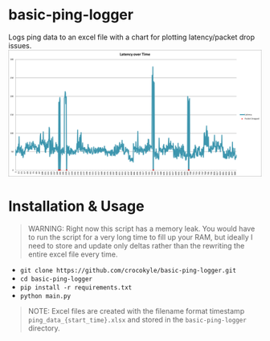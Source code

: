 # basic-ping-logger
Logs ping data to an excel file with a chart for plotting latency/packet drop issues.
![screenshot](image.png)

# Installation & Usage
> WARNING: Right now this script has a memory leak. You would have to run the script for a very long time to fill up your RAM, but ideally I need to store and update only deltas rather than the rewriting the entire excel file every time.

- `git clone https://github.com/crocokyle/basic-ping-logger.git`
- `cd basic-ping-logger`
- `pip install -r requirements.txt`
- `python main.py`

> NOTE: Excel files are created with the filename format timestamp `ping_data_{start_time}.xlsx` and stored in the `basic-ping-logger` directory.
